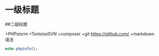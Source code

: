 # 一级标题
##二级标题


+PHPstorm
+TortoiseSVN
+composer
+git https://github.com/
+markdown 语法

```PHP
echo phpinfo();
```